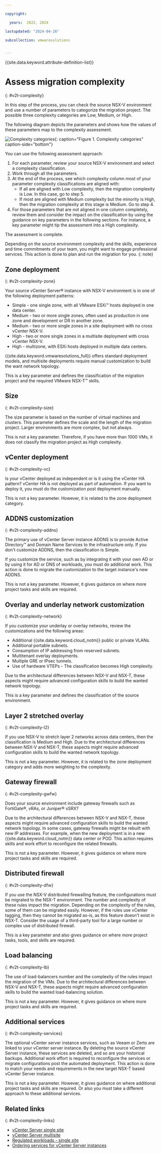 ```yaml
---

copyright:

  years:  2022, 2024

lastupdated: "2024-04-26"

subcollection: vmwaresolutions


---
```


{{site.data.keyword.attribute-definition-list}}

# Assess migration complexity
{: #v2t-complexity}

In this step of the process, you can check the source NSX-V environment and use a number of parameters to categorize the migration project. The possible three complexity categories are Low, Medium, or High.

The following diagram depicts the parameters and shows how the values of these parameters map to the complexity assessment.

![Complexity categories](../../images/v2t-diagrams-criteria.svg "Complexity categories"){: caption="Figure 1. Complexity categories" caption-side="bottom"}

You can use the following assessment approach:

1. For each parameter, review your source NSX-V environment and select a complexity classification.
2. Work through all the parameters.
3. At the end of the process, see which complexity column most of your parameter complexity classifications are aligned with:
   * If all are aligned with Low complexity, then the migration complexity is Low. In this case, go to step 5.
   * If most are aligned with Medium complexity but the minority is High, then the migration complexity at this stage is Medium. Go to step 4.
4. For those parameters that are not aligned in one column completely, review them and consider the impact on the classification by using the guidance on key parameters in the following sections. For instance, a key parameter might tip the assessment into a High complexity.

The assessment is complete.

Depending on the source environment complexity and the skills, experience and time commitments of your team, you might want to engage professional services. This action is done to plan and run the migration for you.
{: note}

## Zone deployment
{: #v2t-complexity-zone}

Your source vCenter Server® instance with NSX-V environment is in one of the following deployment patterns:

* Simple - one single zone, with all VMware ESXi™ hosts deployed in one data center.
* Medium - two or more single zones, often used as production in one zone and development or DR in another zone.
* Medium - two or more single zones in a site deployment with no cross vCenter NSX-V.
* High - two or more single zones in a multisite deployment with cross vCenter NSX-V.
* High - multizone, with ESXi hosts deployed in multiple data centers.

{{site.data.keyword.vmwaresolutions_full}} offers standard deployment models, and multisite deployments require manual customization to build the want network topology. 

This is a key parameter and defines the classification of the migration project and the required VMware NSX-T™ skills.

## Size
{: #v2t-complexity-size}

The size parameter is based on the number of virtual machines and clusters. This parameter defines the scale and the length of the migration project. Larger environments are more complex, but not always.

This is not a key parameter. Therefore, if you have more than 1000 VMs, it does not classify the migration project as High complexity.

## vCenter deployment
{: #v2t-complexity-vc}

Is your vCenter deployed as independent or is it using the vCenter HA pattern? vCenter HA is not deployed as part of automation. If you want to deploy it, you must do the customization post deployment manually.

This is not a key parameter. However, it is related to the zone deployment category. 

## ADDNS customization
{: #v2t-complexity-addns}

The primary use of vCenter Server instance ADDNS is to provide Active Directory™ and Domain Name Services to the infrastructure only. If you don't customize ADDNS, then the classification is Simple.

If you customize the service, such as by integrating it with your own AD or by using it for AD or DNS of workloads, you must do additional work. This action is done to migrate the customization to the target instance's new ADDNS.

This is not a key parameter. However, it gives guidance on where more project tasks and skills are required.

## Overlay and underlay network customization
{: #v2t-complexity-network}

If you customize your underlay or overlay networks, review the customizations and the following areas:

* Additional {{site.data.keyword.cloud_notm}} public or private VLANs.
* Additional portable subnets.
* Consumption of IP addressing from reserved subnets.
* Multitenant overlay deployments.
* Multiple GRE or IPsec tunnels.
* Use of hardware VTEPs - The classification becomes High complexity.

Due to the architectural differences between NSX-V and NSX-T, these aspects might require advanced configuration skills to build the wanted network topology. 

This is a key parameter and defines the classification of the source environment. 

## Layer 2 stretched overlay
{: #v2t-complexity-l2}

If you use NSX-V to stretch layer 2 networks across data centers, then the classification is Medium and High. Due to the architectural differences between NSX-V and NSX-T, these aspects might require advanced configuration skills to build the wanted network topology. 

This is not a key parameter. However, it is related to the zone deployment category and adds more weighting to the complexity. 

## Gateway firewall
{: #v2t-complexity-gwfw}

Does your source environment include gateway firewalls such as FortiGate®, vRAs, or Juniper® vSRX?

Due to the architectural differences between NSX-V and NSX-T, these aspects might require advanced configuration skills to build the wanted network topology. In some cases, gateway firewalls might be rebuilt with new IP addresses. For example, when the new deployment is in a new {{site.data.keyword.cloud_notm}} data center or POD. This action requires skills and work effort to reconfigure the related firewalls.

This is not a key parameter. However, it gives guidance on where more project tasks and skills are required.

## Distributed firewall
{: #v2t-complexity-dfw}

If you use the NSX-V distributed firewalling feature, the configurations must be migrated to the NSX-T environment. The number and complexity of these rules impact the migration. Depending on the complexity of the rules, some of them can be migrated easily. However, if the rules use vCenter tagging, then they cannot be migrated as-is, as this feature doesn't exist in NSX-T. Consider the usage of a third-party tool for a large number or complex use of distributed firewall.

This is a key parameter and also gives guidance on where more project tasks, tools, and skills are required. 

## Load balancing
{: #v2t-complexity-lb}

The use of load-balancers number and the complexity of the rules impact the migration of the VMs. Due to the architectural differences between NSX-V and NSX-T, these aspects might require advanced configuration skills to build the wanted load-balancing solution.

This is not a key parameter. However, it gives guidance on where more project tasks and skills are required.

## Additional services
{: #v2t-complexity-services}

The optional vCenter server instance services, such as Veeam or Zerto are linked to your vCenter server instance. By deleting the source vCenter Server instance, these services are deleted, and so are your historical backups. Additional work effort is required to reconfigure the services or migrate configurations post the automated deployment. This action is done to match your needs and requirements in the new target NSX-T based vCenter Server instance.

This is not a key parameter. However, it gives guidance on where additional project tasks and skills are required. Or also you must take a different approach to these additional services.


## Related links
{: #v2t-complexity-links}

* [vCenter Server single site](/docs/vmwaresolutions?topic=vmwaresolutions-vc_vcenterserveroverview)
* [vCenter Server multisite](/docs/vmwaresolutions?topic=vmwaresolutions-vc_multisite)
* [Regulated workloads - single site](/docs/vmwaresolutions?topic=vmwaresolutions-vrw-overview)
* [Ordering services for vCenter Server instances](/docs/vmwaresolutions?topic=vmwaresolutions-vc_addingservices)
